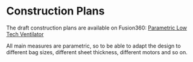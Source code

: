 # Construction Plans

The draft construction plans are available on Fusion360: [Parametric Low Tech Ventilator](https://a360.co/2zf8yhR)

All main measures are parametric, so to be able to adapt the design to different bag sizes, different sheet thickness, different motors and so on.
